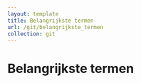 ```yaml
---
layout: template
title: Belangrijkste termen
url: /git/belangrijkste_termen
collection: git
---
```


# Belangrijkste termen